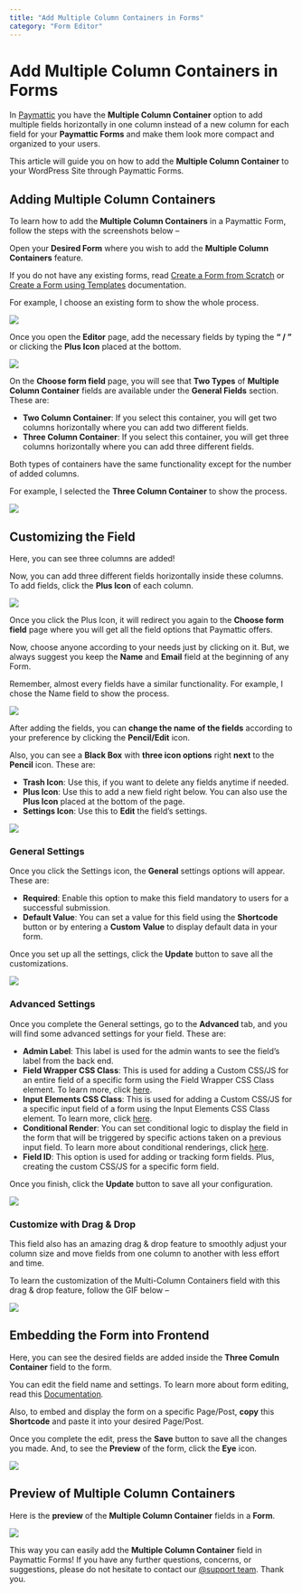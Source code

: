 ```yaml
---
title: "Add Multiple Column Containers in Forms"
category: "Form Editor"
---
```


# Add Multiple Column Containers in Forms

In [Paymattic](https://paymattic.com/) you have the **Multiple Column Container** option to add multiple fields horizontally in one column instead of a new column for each field for your **Paymattic Forms** and make them look more compact and organized to your users.

This article will guide you on how to add the **Multiple Column Container** to your WordPress Site through Paymattic Forms.

## Adding Multiple Column Containers

To learn how to add the **Multiple Column Containers** in a Paymattic Form, follow the steps with the screenshots below –

Open your **Desired Form** where you wish to add the **Multiple Column Containers** feature.

If you do not have any existing forms, read [Create a Form from Scratch](/how-to-create-a-form-from-scratch-with-paymattic) or [Create a Form using Templates](/simple-form-templates) documentation.

For example, I choose an existing form to show the whole process.

![](/images/form-editor/add-multiple-column-containers-in-forms/open-desired-form-scaled.webp)

Once you open the **Editor** page, add the necessary fields by typing the **“ / ”** or clicking the **Plus Icon** placed at the bottom.

![](/images/form-editor/add-multiple-column-containers-in-forms/type-22-22-or-click-2222-to-add-desired-fileds.webp)

On the **Choose form field** page, you will see that **Two Types** of **Multiple Column Container** fields are available under the **General Fields** section. These are:
- **Two Column Container**: If you select this container, you will get two columns horizontally where you can add two different fields.
- **Three Column Container**: If you select this container, you will get three columns horizontally where you can add three different fields.

Both types of containers have the same functionality except for the number of added columns.

For example, I selected the **Three Column Container** to show the process.

![](/images/form-editor/add-multiple-column-containers-in-forms/Three-Column-Container.webp)

## Customizing the Field

Here, you can see three columns are added!

Now, you can add three different fields horizontally inside these columns.
To add fields, click the **Plus Icon** of each column.

![](/images/form-editor/add-multiple-column-containers-in-forms/Added-Three-column-container.webp)

Once you click the Plus Icon, it will redirect you again to the **Choose form field** page where you will get all the field options that Paymattic offers.

Now, choose anyone according to your needs just by clicking on it.
But, we always suggest you keep the **Name** and **Email** field at the beginning of any Form.

Remember, almost every fields have a similar functionality. For example, I chose the Name field to show the process.

![](/images/form-editor/add-multiple-column-containers-in-forms/Choose-fields.webp)

After adding the fields, you can **change the name** **of the fields** according to your preference by clicking the **Pencil/Edit** icon.

Also, you can see a **Black Box** with **three icon options** right **next** to the **Pencil** icon.
These are:
- **Trash Icon**: Use this, if you want to delete any fields anytime if needed.
- **Plus Icon**: Use this to add a new field right below. You can also use the **Plus Icon** placed at the bottom of the page.
- **Settings Icon**: Use this to **Edit** the field’s settings.

![](/images/form-editor/add-multiple-column-containers-in-forms/Settings-icon-for-name-field.webp)

### General Settings

Once you click the Settings icon, the **General** settings options will appear. These are:
- **Required**: Enable this option to make this field mandatory to users for a successful submission.
- **Default Value**: You can set a value for this field using the **Shortcode** button or by entering a **Custom** **Value** to display default data in your form.

Once you set up all the settings, click the **Update** button to save all the customizations.

![](/images/form-editor/add-multiple-column-containers-in-forms/General-settings-tab-inside-a-field.webp)

### Advanced Settings

Once you complete the General settings, go to the **Advanced** tab, and you will find some advanced settings for your field. These are:
- **Admin Label**: This label is used for the admin wants to see the field’s label from the back end.
- **Field Wrapper CSS Class**: This is used for adding a Custom CSS/JS for an entire field of a specific form using the Field Wrapper CSS Class element. To learn more, click [here](/how-to-create-custom-css-js-in-wordpress-with-paymattic).
- **Input Elements CSS Class**: This is used for adding a Custom CSS/JS for a specific input field of a form using the Input Elements CSS Class element. To learn more, click [here](/how-to-create-custom-css-js-in-wordpress-with-paymattic).
- **Conditional Render**: You can set conditional logic to display the field in the form that will be triggered by specific actions taken on a previous input field. To learn more about conditional renderings, click [here](/how-to-use-conditional-logic-in-form-fields-with-paymattic).
- **Field ID**: This option is used for adding or tracking form fields. Plus, creating the custom CSS/JS for a specific form field.

Once you finish, click the **Update** button to save all your configuration.

![](/images/form-editor/add-multiple-column-containers-in-forms/Advanced-settings-tab-inside-a-field.webp)

### Customize with Drag &amp; Drop

This field also has an amazing drag &amp; drop feature to smoothly adjust your column size and move fields from one column to another with less effort and time.

To learn the customization of the Multi-Column Containers field with this drag &amp; drop feature, follow the GIF below –

![](/images/form-editor/add-multiple-column-containers-in-forms/Drag-Drop-feature-of-Multi-column-container-Gif.gif)

## Embedding the Form into Frontend

Here, you can see the desired fields are added inside the **Three Comuln Container** field to the form.

You can edit the field name and settings. To learn more about form editing, read this [Documentation](/how-to-edit-forms-in-wordpress-with-paymattic)*.*

Also, to embed and display the form on a specific Page/Post, **copy** this **Shortcode** and paste it into your desired Page/Post.

Once you complete the edit, press the **Save** button to save all the changes you made.
And, to see the **Preview** of the form, click the **Eye** icon.

![](/images/form-editor/add-multiple-column-containers-in-forms/Save-preview-and-shotcode-button-scaled.webp)

## Preview of Multiple Column Containers

Here is the **preview** of the **Multiple Column Container** fields in a **Form**.

![](/images/form-editor/add-multiple-column-containers-in-forms/Preview-of-Multiple-Column-Container.webp)

This way you can easily add the **Multiple Column Container** field in Paymattic Forms!
If you have any further questions, concerns, or suggestions, please do not hesitate to contact our [@support team](https://wpmanageninja.com/support-tickets/). Thank you.